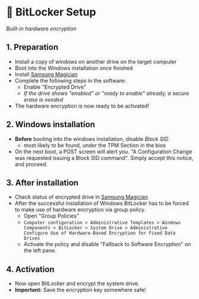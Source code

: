 # 🔐 BitLocker Setup
*Built-in hardware encryption*

## 1. Preparation
- Install a copy of windows on another drive on the target computer
- Boot into the Windows installation once finished
- Install [Samsung Magician](https://semiconductor.samsung.com/consumer-storage/support/tools/)
- Complete the following steps in the software:
  - Enable "Encrypted Drive"
  - *If the drive shows "enabled" or "ready to enable" already, a secure erase is needed*
- The hardware encryption is now ready to be activated!

## 2. Windows installation
- **Before** booting into the windows installation, disable *Block SID*
  - most likely to be found, under the TPM Section in the bios
- On the next boot, a POST screen will alert you. "A Configuration Change was requested issuing a Block SID command". Simply accept this notice, and proceed.

## 3. After installation
- Check status of encrypted drive in [Samsung Magician](https://semiconductor.samsung.com/consumer-storage/support/tools/)
- After the successful installation of Windows BitLocker has to be forced to make use of hardware encryption via group policy.
  - Open "Group Policies"
  - `Computer configuration > Administrative Templates > Windows Components > BitLocker > System Drive > Administrative Configure Use of Hardware-Based Encryption for Fixed Data Drives`
  - Activate the policy and disable "Fallback to Software Encryption" on the left pane.

## 4. Activation
- Now open BitLocker and encrypt the system drive.
- **Important:** Save the encryption key somewhere safe!
